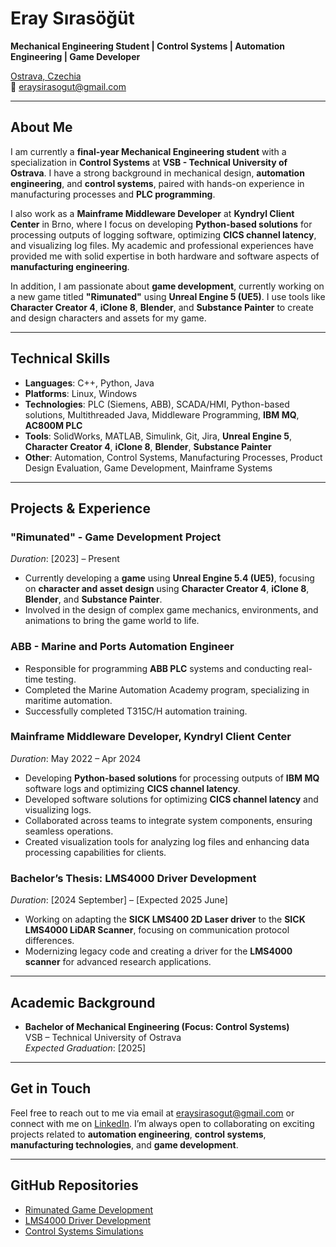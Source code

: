 # Eray Sırasöğüt

**Mechanical Engineering Student | Control Systems | Automation Engineering | Game Developer**

[Ostrava, Czechia](https://www.google.com/maps/place/Ostrava,+Czechia)  
📧 [eraysirasogut@gmail.com](mailto:eraysirasogut@gmail.com)  

---

## About Me

I am currently a **final-year Mechanical Engineering student** with a specialization in **Control Systems** at **VSB - Technical University of Ostrava**. I have a strong background in mechanical design, **automation engineering**, and **control systems**, paired with hands-on experience in manufacturing processes and **PLC programming**.

I also work as a **Mainframe Middleware Developer** at **Kyndryl Client Center** in Brno, where I focus on developing **Python-based solutions** for processing outputs of logging software, optimizing **CICS channel latency**, and visualizing log files. My academic and professional experiences have provided me with solid expertise in both hardware and software aspects of **manufacturing engineering**.

In addition, I am passionate about **game development**, currently working on a new game titled **"Rimunated"** using **Unreal Engine 5 (UE5)**. I use tools like **Character Creator 4**, **iClone 8**, **Blender**, and **Substance Painter** to create and design characters and assets for my game.

---

## Technical Skills

- **Languages**: C++, Python, Java
- **Platforms**: Linux, Windows
- **Technologies**: PLC (Siemens, ABB), SCADA/HMI, Python-based solutions, Multithreaded Java, Middleware Programming, **IBM MQ**, **AC800M PLC**
- **Tools**: SolidWorks, MATLAB, Simulink, Git, Jira, **Unreal Engine 5**, **Character Creator 4**, **iClone 8**, **Blender**, **Substance Painter**
- **Other**: Automation, Control Systems, Manufacturing Processes, Product Design Evaluation, Game Development, Mainframe Systems

---

## Projects & Experience

### **"Rimunated" - Game Development Project**  
*Duration*: [2023] – Present  
- Currently developing a **game** using **Unreal Engine 5.4 (UE5)**, focusing on **character and asset design** using **Character Creator 4**, **iClone 8**, **Blender**, and **Substance Painter**.
- Involved in the design of complex game mechanics, environments, and animations to bring the game world to life.

### ABB - Marine and Ports Automation Engineer  
- Responsible for programming  **ABB PLC** systems and conducting real-time testing.
- Completed the Marine Automation Academy program, specializing in maritime automation.
- Successfully completed T315C/H automation training.

### **Mainframe Middleware Developer, Kyndryl Client Center**  
*Duration*: May 2022 – Apr 2024  
- Developing **Python-based solutions** for processing outputs of **IBM MQ** software logs and optimizing **CICS channel latency**.
- Developed software solutions for optimizing **CICS channel latency** and visualizing logs.
- Collaborated across teams to integrate system components, ensuring seamless operations.
- Created visualization tools for analyzing log files and enhancing data processing capabilities for clients.

### Bachelor’s Thesis: LMS4000 Driver Development  
*Duration*: [2024 September] – [Expected 2025 June]  
- Working on adapting the **SICK LMS400 2D Laser driver** to the **SICK LMS4000 LiDAR Scanner**, focusing on communication protocol differences.
- Modernizing legacy code and creating a driver for the **LMS4000 scanner** for advanced research applications.

---
## Academic Background

- **Bachelor of Mechanical Engineering (Focus: Control Systems)**  
  VSB – Technical University of Ostrava  
  *Expected Graduation*: [2025]  

---

## Get in Touch

Feel free to reach out to me via email at [eraysirasogut@gmail.com](mailto:eraysirasogut@gmail.com) or connect with me on [LinkedIn](https://www.linkedin.com/in/eraysirasogut). I’m always open to collaborating on exciting projects related to **automation engineering**, **control systems**, **manufacturing technologies**, and **game development**.

---

## GitHub Repositories

- [Rimunated Game Development](https://github.com/eraysirasogut/Rimunated-game-development)  
- [LMS4000 Driver Development](https://github.com/eraysirasogut/LMS4000-driver)  
- [Control Systems Simulations](https://github.com/eraysirasogut/control-systems-simulations)
